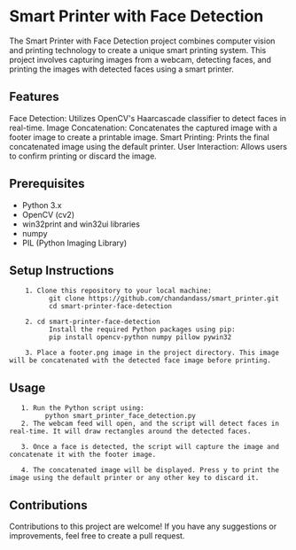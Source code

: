 # Smart Printer with Face Detection

The Smart Printer with Face Detection project combines computer vision and printing technology to create a unique smart printing system. This project involves capturing images from a webcam, detecting faces, and printing the images with detected faces using a smart printer.

## Features
Face Detection: Utilizes OpenCV's Haarcascade classifier to detect faces in real-time.
Image Concatenation: Concatenates the captured image with a footer image to create a printable image.
Smart Printing: Prints the final concatenated image using the default printer.
User Interaction: Allows users to confirm printing or discard the image.
## Prerequisites 
* Python 3.x
* OpenCV (cv2)
* win32print and win32ui libraries
* numpy
* PIL (Python Imaging Library)

## Setup Instructions

        1. Clone this repository to your local machine:
              git clone https://github.com/chandandass/smart_printer.git
              cd smart-printer-face-detection
    
        2. cd smart-printer-face-detection
              Install the required Python packages using pip:
              pip install opencv-python numpy pillow pywin32
    
        3. Place a footer.png image in the project directory. This image will be concatenated with the detected face image before printing.


## Usage
       1. Run the Python script using:
             python smart_printer_face_detection.py
       2. The webcam feed will open, and the script will detect faces in real-time. It will draw rectangles around the detected faces.

       3. Once a face is detected, the script will capture the image and concatenate it with the footer image.

       4. The concatenated image will be displayed. Press y to print the image using the default printer or any other key to discard it.


## Contributions
Contributions to this project are welcome! If you have any suggestions or improvements, feel free to create a pull request.


